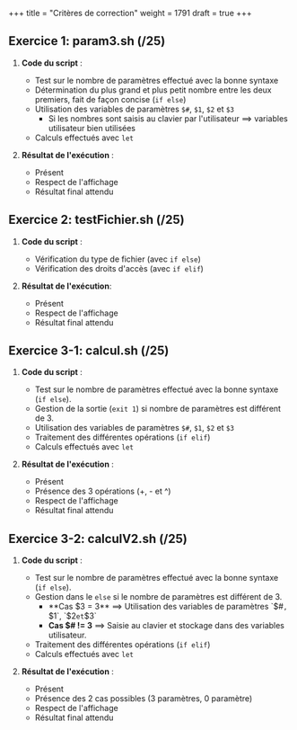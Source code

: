 +++
title = "Critères de correction"
weight = 1791
draft = true
+++


## Exercice 1: param3.sh (/25)

1. **Code du script** : 
   - Test sur le nombre de paramètres effectué avec la bonne syntaxe
   - Détermination du plus grand et plus petit nombre entre les deux premiers, fait de façon concise (`if else`)
   - Utilisation des variables de paramètres `$#`, `$1`, `$2` et `$3`
      - Si les nombres sont saisis au clavier par l'utilisateur ==> variables utilisateur bien utilisées
   - Calculs effectués avec `let`

2. **Résultat de l'exécution** : 
   - Présent
   - Respect de l'affichage
   - Résultat final attendu


## Exercice 2: testFichier.sh (/25)

1. **Code du script** : 
   - Vérification du type de fichier (avec `if else`)
   - Vérification des droits d'accès (avec `if elif`)

2. **Résultat de l'exécution**: 
   - Présent
   - Respect de l'affichage
   - Résultat final attendu


## Exercice 3-1: calcul.sh (/25)

1. **Code du script** : 
   - Test sur le nombre de paramètres effectué avec la bonne syntaxe (`if else`).
   - Gestion de la sortie (`exit 1`) si nombre de paramètres est différent de 3.
   - Utilisation des variables de paramètres `$#`, `$1`, `$2` et `$3`
   - Traitement des différentes opérations (`if elif`)
   - Calculs effectués avec `let`

2. **Résultat de l'exécution** :
   - Présent
   - Présence des 3 opérations (+, - et ^)
   - Respect de l'affichage
   - Résultat final attendu

## Exercice 3-2: calculV2.sh (/25)

1. **Code du script** : 
   - Test sur le nombre de paramètres effectué avec la bonne syntaxe (`if else`).
   - Gestion dans le `else` si le nombre de paramètres est différent de 3.
      - **Cas $3 = 3** ==> Utilisation des variables de paramètres `$#`, `$1`, `$2` et `$3`
      - **Cas $# != 3** ==> Saisie au clavier et stockage dans des variables utilisateur. 
   - Traitement des différentes opérations (`if elif`)
   - Calculs effectués avec `let`

2. **Résultat de l'exécution** :
   - Présent
   - Présence des 2 cas  possibles (3 paramètres, 0 paramètre)
   - Respect de l'affichage
   - Résultat final attendu

<!--

## **Exercice 1** : Manipulation de valeurs numériques

| Critères d’évaluation                                 | Excellent (5)              | Satisfaisant (3)         | Insuffisant (0)          |
|-------------------------------------------------------|----------------------------|--------------------------|--------------------------|
| **Test sur le nombre de paramètres**                  | Validation correcte avec message d’erreur approprié en cas d’absence. | Validation partielle ou imprécise. | Pas de vérification effectuée. |
| **Détermination du plus grand et du plus petit**      | Détermination précise avec prise en compte des valeurs égales. | Comparaison correcte mais simpliste. | Comparaison incorrecte ou manquante. |
| **Utilisation des variables $1, $2 et $3 (1er cas)** <br> --- <br> **Utilisation de variables pour stocker les entrées (2e cas)** | Utilisation correcte et efficace des paramètres positionnels. <br> --- <br> Utilisation de trois variables locales nommées correctement.| Utilisation partielle ou incorrecte. <br> --- <br> Utilisation de variables mais sans clarté. | Paramètres non utilisés ou mal manipulés. <br> --- <br> Variables non utilisées ou mal nommées. |
| **Calcul avec `let`**                                  | Calcul effectué correctement avec `let` dans les deux cas. | Utilisation correcte mais syntaxe perfectible. | Calcul incorrect ou usage de `let` absent. |
| **Respect de l’affichage**                           | Affichage conforme au format demandé avec mise en forme soignée. | Affichage correct mais imprécis ou incomplet. | Affichage incorrect ou absent. |
| **Résultat final attendu**                           | Résultat précis. | Résultat correct mais manque de précision. | Résultat incorrect ou non affiché. |

**Total des points : /30** 

<div style="page-break-after: always;"></div>
---

## **Exercice 2** : Tests sur les fichiers 

| Critères d'évaluation                                     | Points attribués    | 
|-----------------------------------------------------------|:-------------------:|
| **1. Vérification du type de fichier**                    |                     |                
| - Utilisation de `-f` pour vérifier si c’est un fichier standard   | **2**      |          
| - Message affiché correctement si c'est un fichier standard        | **1**      |               
| - Message affiché correctement si ce n’est pas un fichier standard | **1**      |        
| **2. Vérification des droits d'accès**                    |                     |                 
| - Utilisation de `-r` pour vérifier les droits de lecture | **2**               |                 
| - Message affiché correctement pour la lecture            | **1**               |                 
| - Utilisation de `-w` pour vérifier les droits d’écriture | **2**               |                 
| - Message affiché correctement pour l’écriture            | **1**               |                 
| - Utilisation de `-x` pour vérifier les droits d’exécution| **2**               |                
| - Message affiché correctement pour l’exécution           | **1**               |                 
| **3. Qualité du script**                                  |                     |                  
| - Script fonctionne correctement dans tous les cas (fichier absent, fichier non standard, etc.) | **2**  |  
| **Total**                                                 | **15**              |                  

<div style="page-break-after: always;"></div>
---

## **Exercice 3** : Partie 1 (calcul.sh)   

Voici la grille de correction remaniée avec trois niveaux :  

| **Critères**   | **Excellent (5 pts)**  | **Satisfaisant (3 pts)**    | **Insuffisant (0 pt)**     |
|----------------|------------------------|-----------------------------|----------------------------|
| **Utilisation des variables de paramètres $1, $2 et $3**  | Utilisation correcte et complète des variables de paramètres | Utilisation partielle ou comportant des erreurs mineures  | Absence d’utilisation ou utilisation incorrecte des variables  |
| **Vérification du nombre de paramètres avec message d'erreur et exit 1** | Vérification complète avec message d’erreur clair et exit 1 | Vérification partielle ou gestion d’erreur incomplète | Aucune vérification des paramètres | **Utilisation de let pour les calculs**                                                       | Utilisation complète et correcte de `let` pour les calculs | Utilisation de `let` avec erreurs mineures ou omissions | Aucune utilisation de `let` ou utilisation incorrecte |
| **Traitement des opérateurs +, - et ^** | Tous les opérateurs gérés correctement avec un comportement attendu | Un opérateur mal géré ou gestion partiellement incorrecte | Plusieurs opérateurs mal gérés ou gestion inexistante |
| **Affichage du résultat** | Affichage précis et conforme au format demandé | Affichage avec un format légèrement incorrect ou incomplet | Aucun affichage ou résultat incorrect |

**Total des points : /25** 

<div style="page-break-after: always;"></div>

## **Exercice 3** : Partie 2 (calculV2.sh)   

| **Critères**  | **Excellent (6 pts)**   | **Passable (3 pts)**   | **Insuffisant (0 pt)**                                                                                                                      |
|---------------|-------------------------|--------------------|----------------------|
| **Structure générale du script** | Le script est bien organisé, clair et respecte les bonnes pratiques de script Bash.  | Le script est fonctionnel et bien structuré, avec quelques améliorations possibles. | Le script est désorganisé, difficile à lire ou ne fonctionne pas correctement. |
| **Vérification du nombre de paramètres**   | La vérification du nombre de paramètres se fait correctement. | La vérification est logique mais mal structurée. | Absence de vérification ou vérification incorrecte. |
| **Saisie des valeurs en cas de paramètres insuffisants** | La saisie des valeurs manquantes est demandée avec un message explicite et convivial. | La saisie fonctionne mais le message manque de clarté ou de convivialité. | La saisie ne fonctionne pas ou n’est pas implémentée. |
| **Calcul et affichage du résultat** | Le calcul s'effectue correctement avec `let` | Le calcul fonctionne mais pas fait avec `let`. | Le calcul échoue ou donne des résultats incorrects. |

**Total des points : /30** 

-->
